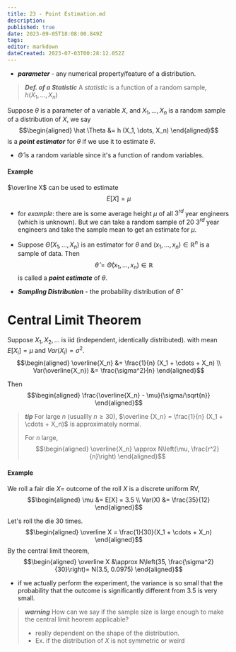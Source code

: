 ```yaml
---
title: 23 - Point Estimation.md
description: 
published: true
date: 2023-09-05T18:08:00.849Z
tags: 
editor: markdown
dateCreated: 2023-07-03T00:28:12.052Z
---
```


- ***parameter*** - any numerical property/feature of a distribution.

> ***Def. of a Statistic***
> A *statistic* is a function of a random sample, $h(X_1, \dots, X_n)$

Suppose $\theta$ is a parameter of a variable $X$, and $X_1, \dots, X_n$ is a random sample of a distribution of $X$, we say
$$\begin{aligned}
    \hat \Theta &= h (X_1, \dots, X_n)
\end{aligned}$$
is a ***point estimator*** for $\theta$ if we use it to estimate $\theta$. 
- $\hat \Theta$ is a random variable since it's a function of random variables.

#### Example
$\overline X$ can be used to estimate $$E[X] = \mu$$
- for *example*: there are is some average height $\mu$ of all $3^{rd}$ year engineers (which is unknown). But we can take a random sample of 20 $3^{rd}$ year engineers and take the sample mean to get an estimate for $\mu$.

- Suppose $\hat \Theta(X_1, \dots, X_n)$ is an estimator for $\theta$ and $(x_1, \dots, x_n) \in \mathbb{R}^n$ is a sample of data. Then $$\hat \theta = \hat \Theta(x_1, \dots, x_n) \in \mathbb{R}$$ is called a ***point estimate*** of $\theta$.

- ***Sampling Distribution*** - the probability distribution of $\hat \Theta$

# Central Limit Theorem
Suppose $X_1, X_2, \dots$ is iid (independent, identically distributed). with mean $E[X_i] = \mu$ and $Var(X_i) = \sigma^2$.
$$\begin{aligned}
    \overline{X_n} &= \frac{1}{n} (X_1 + \cdots + X_n) \\
    Var(\overline{X_n})
    &=
        \frac{\sigma^2}{n}
\end{aligned}$$

Then
$$\begin{aligned}
    \frac{\overline{X_n} - \mu}{\sigma/\sqrt{n}}
\end{aligned}$$
> ***tip***
> For large $n$ (usuallly $n \ge 30$), $\overline {X_n} = \frac{1}{n} (X_1 + \cdots + X_n)$ is approximately normal.
> 
> For $n$ large,
> $$\begin{aligned}
>     \overline{X_n} \approx N\left(\mu, \frac{r^2}{n}\right)
> \end{aligned}$$

#### Example
We roll a fair die
$X =$ outcome of the roll
$X$ is a discrete uniform RV,
$$\begin{aligned}
    \mu &= E[X] = 3.5 \\
    Var(X) &= \frac{35}{12}
\end{aligned}$$

Let's roll the die 30 times.
$$\begin{aligned}
    \overline X = \frac{1}{30}(X_1 + \cdots + X_n)
\end{aligned}$$
By the central limit theorem,
$$\begin{aligned}
    \overline X &\approx N\left(35, \frac{\sigma^2}{30}\right)= N(3.5, 0.0975)
\end{aligned}$$
- if we actually perform the experiment, the variance is so small that the probability that the outcome is significantly different from $3.5$ is very small. 

> ***warning***
> How can we say if the sample size is large enough to make the central limit heorem applicable?
> - really dependent on the shape of the distribution.
> - Ex. if the distribution of $X$ is not symmetric or weird 

